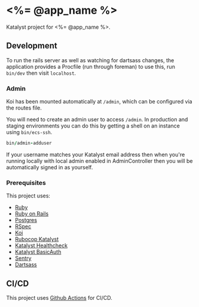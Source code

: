# <%= @app_name %>

Katalyst project for <%= @app_name %>.

## Development

To run the rails server as well as watching for dartsass changes, the
application provides a Procfile (run through foreman) to use this, run `bin/dev`
then visit `localhost`.

### Admin

Koi has been mounted automatically at `/admin`, which can be configured via the
routes file.

You will need to create an admin user to access `/admin`. In
production and staging environments you can do this by getting a shell on an
instance using `bin/ecs-ssh`.

```ruby
bin/admin-adduser
```

If your username matches your Katalyst email address then when you're running
locally with local admin enabled in AdminController then you will be
automatically signed in as yourself. 

### Prerequisites

This project uses:

  - [Ruby](https://www.ruby-lang.org/)
  - [Ruby on Rails](https://rubyonrails.org/)
  - [Postgres](https://www.postgresql.org/)
  - [RSpec](https://github.com/rspec/rspec-rails)
  - [Koi](https://github.com/katalyst/koi)
  - [Rubocop Katalyst](https://github.com/katalyst/rubocop-katalyst)
  - [Katalyst Healthcheck](https://github.com/katalyst/katalyst-healthcheck)
  - [Katalyst BasicAuth](https://github.com/katalyst/katalyst-basic-auth)
  - [Sentry](https://sentry.io)
  - [Dartsass](https://github.com/rails/dartsass-rails)

## CI/CD

This project uses [Github Actions](https://github.com/features/actions) for CI/CD.
